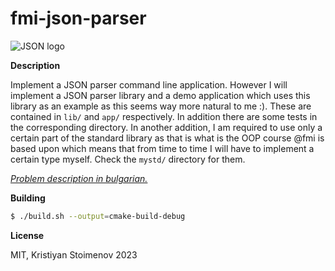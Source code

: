 # fmi-json-parser

![JSON logo](http://www.logicum.co/wp-content/uploads/2013/10/JSON.png)

**Description**

Implement a JSON parser command line application. However I will implement a
JSON parser library and a demo application which uses this library as an
example as this seems way more natural to me :). These are contained in `lib/`
and `app/` respectively. In addition there are some tests in the corresponding
directory. In another addition, I am required to use only a certain part of the
standard library as that is what is the OOP course @fmi is based upon which
means that from time to time I will have to implement a certain type myself.
Check the `mystd/` directory for them.

[_Problem description in bulgarian._](https://docs.google.com/document/d/1yGwTjf8gskWtwMzavdfM4g3cZAkf-ZNiJQaht1i083o/edit#heading=h.vros15jkdqoa)

**Building**

```bash
$ ./build.sh --output=cmake-build-debug
```

**License**

MIT, Kristiyan Stoimenov 2023
